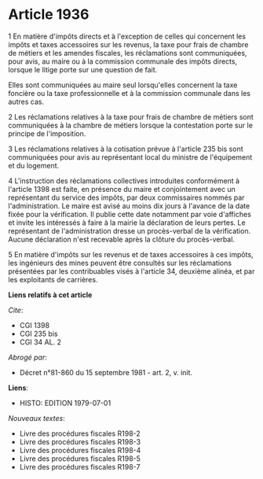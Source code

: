 # Article 1936

1 En matière d'impôts directs et à l'exception de celles qui concernent les impôts et taxes accessoires sur les revenus, la
taxe pour frais de chambre de métiers et les amendes fiscales, les réclamations sont communiquées, pour avis, au maire ou à
la commission communale des impôts directs, lorsque le litige porte sur une question de fait.

Elles sont communiquées au maire seul lorsqu'elles concernent la taxe foncière ou la taxe professionnelle et à la commission
communale dans les autres cas.

2 Les réclamations relatives à la taxe pour frais de chambre de métiers sont communiquées à la chambre de métiers lorsque la
contestation porte sur le principe de l'imposition.

3 Les réclamations relatives à la cotisation prévue à l'article 235 bis sont communiquées pour avis au représentant local du
ministre de l'équipement et du logement.

4 L'instruction des réclamations collectives introduites conformément à l'article 1398 est faite, en présence du maire et
conjointement avec un représentant du service des impôts, par deux commissaires nommés par l'administration. Le maire est
avisé au moins dix jours à l'avance de la date fixée pour la vérification. Il publie cette date notamment par voie d'affiches
et invite les intéressés à faire à la mairie la déclaration de leurs pertes. Le représentant de l'administration dresse un
procès-verbal de la vérification. Aucune déclaration n'est recevable après la clôture du procès-verbal.

5 En matière d'impôts sur les revenus et de taxes accessoires à ces impôts, les ingénieurs des mines peuvent être consultés
sur les réclamations présentées par les contribuables visés à l'article 34, deuxième alinéa, et par les exploitants de
carrières.

**Liens relatifs à cet article**

_Cite_:

  - CGI 1398
  - CGI 235 bis
  - CGI 34 AL. 2

_Abrogé par_:

  - Décret n°81-860 du 15 septembre 1981 - art. 2, v. init.

**Liens**:

  - HISTO: EDITION 1979-07-01

_Nouveaux textes_:

  - Livre des procédures fiscales R198-2
  - Livre des procédures fiscales R198-3
  - Livre des procédures fiscales R198-4
  - Livre des procédures fiscales R198-5
  - Livre des procédures fiscales R198-7
